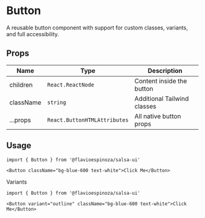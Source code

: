 # Button

A reusable button component with support for custom classes, variants, and full accessibility.

## Props

| Name      | Type                         | Description                 |
| --------- | ---------------------------- | --------------------------- |
| children  | `React.ReactNode`            | Content inside the button   |
| className | `string`                     | Additional Tailwind classes |
| ...props  | `React.ButtonHTMLAttributes` | All native button props     |

## Usage

```tsx
import { Button } from '@flavioespinoza/salsa-ui'

<Button className="bg-blue-600 text-white">Click Me</Button>
```

Variants

```tsx
import { Button } from '@flavioespinoza/salsa-ui'

<Button variant="outline" className="bg-blue-600 text-white">Click Me</Button>
```


